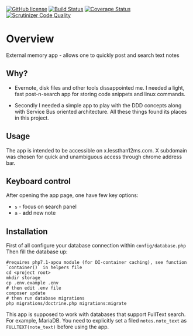 [![GitHub license](https://img.shields.io/badge/license-MIT-blue.svg)](https://raw.githubusercontent.com/lezhnev74/ema/master/LICENSE)
[![Build Status](https://travis-ci.org/lezhnev74/ema.svg?branch=master)](https://travis-ci.org/lezhnev74/ema)
[![Coverage Status](https://coveralls.io/repos/github/lezhnev74/ema/badge.svg?branch=master)](https://coveralls.io/github/lezhnev74/ema?branch=master)
[![Scrutinizer Code Quality](https://scrutinizer-ci.com/g/lezhnev74/ema/badges/quality-score.png?b=master)](https://scrutinizer-ci.com/g/lezhnev74/ema/?branch=master)

# Overview
External memory app - allows one to quickly post and search text notes

## Why?

* Evernote, disk files and other tools dissappointed me. I needed a light, fast post-n-search app for storing code snippets and linux commands.
 
* Secondly I needed a simple app to play with the DDD concepts along with Service Bus oriented architecture. All these things found its places in this project.  
 
## Usage
 
The app is intended to be accessible on x.lessthan12ms.com. X subdomain was chosen for quick and unambiguous access through chrome address bar.

## Keyboard control

After opening the app page, one have few key options:
 * `s` - focus on **s**earch panel 
 * `a` - **a**dd new note
 
## Installation
First of all configure your database connection within `config/database.php`
Then fill the database up:
```
#requires php7.1-apcu module (for DI-container caching), see function `container()` in helpers file
cd <project root>
mkdir storage
cp .env.example .env
# then edit .env file
composer update
# then run database migrations
php migrations/doctrine.php migrations:migrate
```

This app is supposed to work with databases that support FullText search. For example, MariaDB.
You need to explicitly set a filed `notes.note_text` as `FULLTEXT(note_text)` before using the app.









